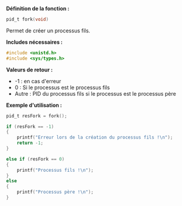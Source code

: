 **Définition de la fonction :**
```c
pid_t fork(void)
```

Permet de créer un processus fils.

**Includes nécessaires :** 
```c
#include <unistd.h>
#include <sys/types.h>
```

**Valeurs de retour :**
- -1 : en cas d'erreur
-  0 : Si le processus est le processus fils
- Autre : PID du processus fils si le processus est le processus père

**Exemple d'utilisation :**
```c
pid_t resFork = fork();

if (resFork == -1)
{
    printf("Erreur lors de la création du processus fils !\n");
    return -1;
}

else if (resFork == 0)
{
    printf("Processus fils !\n");
}
else
{
    printf("Processus père !\n");
}
```

